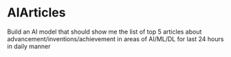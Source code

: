 # AIArticles
Build an AI model that should show me the list of top 5 articles about advancement/inventions/achievement in areas of AI/ML/DL for last 24 hours in daily manner
